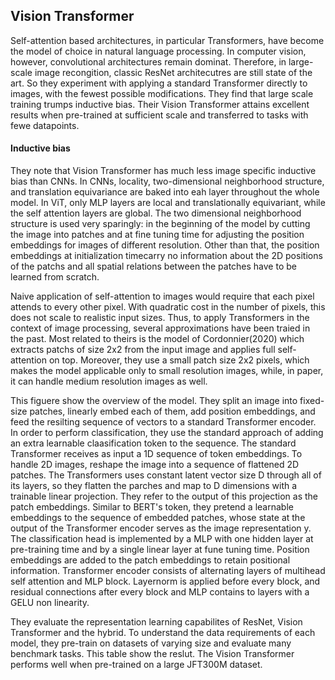 ## Vision Transformer


Self-attention based architectures, in particular Transformers, have become the model of choice in natural language processing. In computer vision, however, convolutional architectures remain dominat. Therefore, in large-scale image recongition, classic ResNet architecutres are still state of the art. So they experiment with applying a standard Transformer directly to images, with the fewest possible modifications. They find that large scale training trumps inductive bias. Their Vision Transformer attains excellent results when pre-trained at sufficient scale and transferred to tasks with fewe datapoints.

#### Inductive bias

They note that Vision Transformer has much less image specific inductive bias than CNNs. In CNNs, locality, two-dimensional neighborhood structure, and translation equivariance are baked into eah layer throughout the whole model. In ViT, only MLP layers are local and translationally equivariant, while the self attention layers are global. The two dimensional neighborhood structure is used very sparingly: in the beginning of the model by cutting the image into patches and at fine tuning time for adjusting the position embeddings for images of different resolution. Other than that, the position embeddings at initialization timecarry no information about the 2D positions of the patchs and all spatial relations between the patches have to be learned from scratch.

Naive application of self-attention to images would require that each pixel attends to every other pixel. With quadratic cost in the number of pixels, this does not scale to realistic input sizes. Thus, to apply Transformers in the context of image processing, several approximations have been traied in the past. Most related to theirs is the model of Cordonnier(2020) which extracts patchs of size 2x2 from the input image and applies full self-attention on top. Moreover, they use a small patch size 2x2 pixels, which makes the model applicable only to small resolution images, while, in paper, it can handle medium resolution images as well.


This figuere show the overview of the model. They split an image into fixed-size patches, linearly embed each of them, add position embeddings, and feed the resilting sequence of vectors to a standard Transformer encoder. In order to perform classification, they use the standard approach of adding an extra learnable claasification token to the sequence. The standard Transformer receives as input a 1D sequence of token embeddings. To handle 2D images, reshape the image into a sequence of flattened 2D patches. The Transformers uses constant latent vector size D through all of its layers, so they flatten the parches and map to D dimensions with a trainable linear projection. They refer to the output of this projection as the patch embeddings. Similar to BERT's token, they pretend a learnable embeddings to the sequence of embedded patches, whose state at the output of the Transformer encoder serves as the image representation y. The classification head is implemented by a MLP with one hidden layer at pre-training time and by a single linear layer at fune tuning time. Position embeddings are added to the patch embeddings to retain positional information. Transformer encoder consists of alternating layers of multihead self attention and MLP block. Layernorm is applied before every block, and residual connections after every block and MLP contains to layers with a GELU non linearity.

They evaluate the representation learning capabilites of ResNet, Vision Transformer and the hybrid. To understand the data requirements of each model, they pre-train on datasets of varying size and evaluate many benchmark tasks. This table show the reslut. The Vision Transformer performs well when pre-trained on a large JFT300M dataset.

